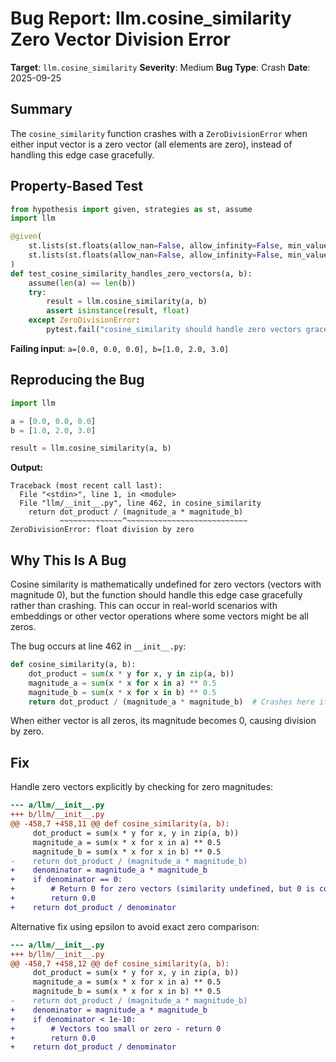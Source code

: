 # Bug Report: llm.cosine_similarity Zero Vector Division Error

**Target**: `llm.cosine_similarity`
**Severity**: Medium
**Bug Type**: Crash
**Date**: 2025-09-25

## Summary

The `cosine_similarity` function crashes with a `ZeroDivisionError` when either input vector is a zero vector (all elements are zero), instead of handling this edge case gracefully.

## Property-Based Test

```python
from hypothesis import given, strategies as st, assume
import llm

@given(
    st.lists(st.floats(allow_nan=False, allow_infinity=False, min_value=-1e6, max_value=1e6), min_size=1, max_size=100),
    st.lists(st.floats(allow_nan=False, allow_infinity=False, min_value=-1e6, max_value=1e6), min_size=1, max_size=100),
)
def test_cosine_similarity_handles_zero_vectors(a, b):
    assume(len(a) == len(b))
    try:
        result = llm.cosine_similarity(a, b)
        assert isinstance(result, float)
    except ZeroDivisionError:
        pytest.fail("cosine_similarity should handle zero vectors gracefully")
```

**Failing input**: `a=[0.0, 0.0, 0.0], b=[1.0, 2.0, 3.0]`

## Reproducing the Bug

```python
import llm

a = [0.0, 0.0, 0.0]
b = [1.0, 2.0, 3.0]

result = llm.cosine_similarity(a, b)
```

**Output:**
```
Traceback (most recent call last):
  File "<stdin>", line 1, in <module>
  File "llm/__init__.py", line 462, in cosine_similarity
    return dot_product / (magnitude_a * magnitude_b)
           ~~~~~~~~~~~~~~^~~~~~~~~~~~~~~~~~~~~~~~~~~~
ZeroDivisionError: float division by zero
```

## Why This Is A Bug

Cosine similarity is mathematically undefined for zero vectors (vectors with magnitude 0), but the function should handle this edge case gracefully rather than crashing. This can occur in real-world scenarios with embeddings or other vector operations where some vectors might be all zeros.

The bug occurs at line 462 in `__init__.py`:
```python
def cosine_similarity(a, b):
    dot_product = sum(x * y for x, y in zip(a, b))
    magnitude_a = sum(x * x for x in a) ** 0.5
    magnitude_b = sum(x * x for x in b) ** 0.5
    return dot_product / (magnitude_a * magnitude_b)  # Crashes here if either magnitude is 0
```

When either vector is all zeros, its magnitude becomes 0, causing division by zero.

## Fix

Handle zero vectors explicitly by checking for zero magnitudes:

```diff
--- a/llm/__init__.py
+++ b/llm/__init__.py
@@ -458,7 +458,11 @@ def cosine_similarity(a, b):
     dot_product = sum(x * y for x, y in zip(a, b))
     magnitude_a = sum(x * x for x in a) ** 0.5
     magnitude_b = sum(x * x for x in b) ** 0.5
-    return dot_product / (magnitude_a * magnitude_b)
+    denominator = magnitude_a * magnitude_b
+    if denominator == 0:
+        # Return 0 for zero vectors (similarity undefined, but 0 is conventional)
+        return 0.0
+    return dot_product / denominator
```

Alternative fix using epsilon to avoid exact zero comparison:

```diff
--- a/llm/__init__.py
+++ b/llm/__init__.py
@@ -458,7 +458,12 @@ def cosine_similarity(a, b):
     dot_product = sum(x * y for x, y in zip(a, b))
     magnitude_a = sum(x * x for x in a) ** 0.5
     magnitude_b = sum(x * x for x in b) ** 0.5
-    return dot_product / (magnitude_a * magnitude_b)
+    denominator = magnitude_a * magnitude_b
+    if denominator < 1e-10:
+        # Vectors too small or zero - return 0
+        return 0.0
+    return dot_product / denominator
```